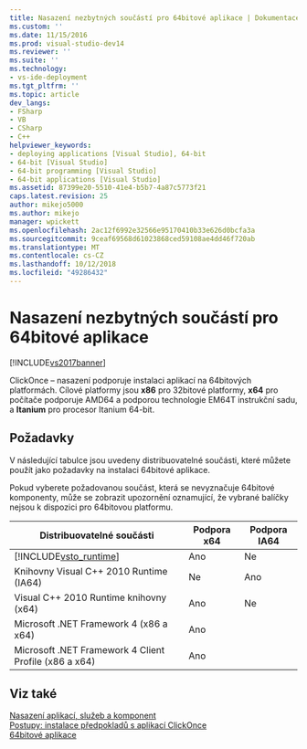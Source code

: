 ```yaml
---
title: Nasazení nezbytných součástí pro 64bitové aplikace | Dokumentace Microsoftu
ms.custom: ''
ms.date: 11/15/2016
ms.prod: visual-studio-dev14
ms.reviewer: ''
ms.suite: ''
ms.technology:
- vs-ide-deployment
ms.tgt_pltfrm: ''
ms.topic: article
dev_langs:
- FSharp
- VB
- CSharp
- C++
helpviewer_keywords:
- deploying applications [Visual Studio], 64-bit
- 64-bit [Visual Studio]
- 64-bit programming [Visual Studio]
- 64-bit applications [Visual Studio]
ms.assetid: 87399e20-5510-41e4-b5b7-4a87c5773f21
caps.latest.revision: 25
author: mikejo5000
ms.author: mikejo
manager: wpickett
ms.openlocfilehash: 2ac12f6992e32566e95170410b33e626d0bcfa3a
ms.sourcegitcommit: 9ceaf69568d61023868ced59108ae4dd46f720ab
ms.translationtype: MT
ms.contentlocale: cs-CZ
ms.lasthandoff: 10/12/2018
ms.locfileid: "49286432"
---
```

# <a name="deploying-prerequisites-for-64-bit-applications"></a>Nasazení nezbytných součástí pro 64bitové aplikace
[!INCLUDE[vs2017banner](../includes/vs2017banner.md)]

ClickOnce – nasazení podporuje instalaci aplikací na 64bitových platformách. Cílové platformy jsou **x86** pro 32bitové platformy, **x64** pro počítače podporuje AMD64 a podporou technologie EM64T instrukční sadu, a **Itanium** pro procesor Itanium 64-bit.  
  
## <a name="prerequisites"></a>Požadavky  
 V následující tabulce jsou uvedeny distribuovatelné součásti, které můžete použít jako požadavky na instalaci 64bitové aplikace.  
  
 Pokud vyberete požadovanou součást, která se nevyznačuje 64bitové komponenty, může se zobrazit upozornění oznamující, že vybrané balíčky nejsou k dispozici pro 64bitovou platformu.  
  
|Distribuovatelné součásti|Podpora x64|Podpora IA64|  
|---------------------|-----------------|------------------|  
|[!INCLUDE[vsto_runtime](../includes/vsto-runtime-md.md)]|Ano|Ne|  
|Knihovny Visual C++ 2010 Runtime (IA64)|Ne|Ano|  
|Visual C++ 2010 Runtime knihovny (x64)|Ano|Ne|  
|Microsoft .NET Framework 4 (x86 a x64)|Ano||  
|Microsoft .NET Framework 4 Client Profile (x86 a x64)|Ano||  
  
## <a name="see-also"></a>Viz také  
 [Nasazení aplikací, služeb a komponent](../deployment/deploying-applications-services-and-components.md)   
 [Postupy: instalace předpokladů s aplikací ClickOnce](../deployment/how-to-install-prerequisites-with-a-clickonce-application.md)   
 [64bitové aplikace](http://msdn.microsoft.com/library/fd4026bc-2c3d-4b27-86dc-ec5e96018181)



